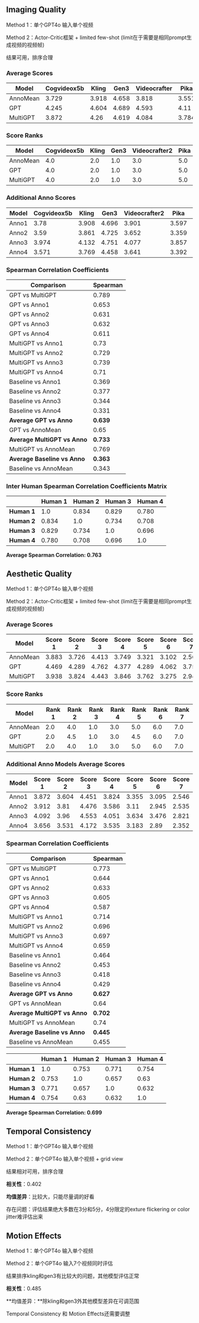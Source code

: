 ## Imaging Quality

Method 1：单个GPT4o 输入单个视频

Method 2：Actor-Critic框架 + limited few-shot (limit在于需要是相同prompt生成视频的视频帧)

结果可用，排序合理

### Average Scores

| Model    | Cogvideox5b | Kling | Gen3  | Videocrafter | Pika  | Show1 | Lavie |
| -------- | ----------- | ----- | ----- | ------------ | ----- | ----- | ----- |
| AnnoMean | 3.729       | 3.918 | 4.658 | 3.818        | 3.551 | 2.998 | 2.54  |
| GPT      | 4.245       | 4.604 | 4.689 | 4.593        | 4.11  | 3.908 | 3.623 |
| MultiGPT | 3.872       | 4.26  | 4.619 | 4.084        | 3.784 | 3.3   | 3.007 |

### Score Ranks

| Model    | Cogvideox5b | Kling | Gen3 | Videocrafter2 | Pika | Show1 | Lavie |
| -------- | ----------- | ----- | ---- | ------------- | ---- | ----- | ----- |
| AnnoMean | 4.0         | 2.0   | 1.0  | 3.0           | 5.0  | 6.0   | 7.0   |
| GPT      | 4.0         | 2.0   | 1.0  | 3.0           | 5.0  | 6.0   | 7.0   |
| MultiGPT | 4.0         | 2.0   | 1.0  | 3.0           | 5.0  | 6.0   | 7.0   |

### Additional Anno Scores

| Model | Cogvideox5b | Kling | Gen3  | Videocrafter2 | Pika  | Show1 | Lavie |
| ----- | ----------- | ----- | ----- | ------------- | ----- | ----- | ----- |
| Anno1 | 3.78        | 3.908 | 4.696 | 3.901         | 3.597 | 3.004 | 2.505 |
| Anno2 | 3.59        | 3.861 | 4.725 | 3.652         | 3.359 | 2.773 | 2.451 |
| Anno3 | 3.974       | 4.132 | 4.751 | 4.077         | 3.857 | 3.293 | 2.777 |
| Anno4 | 3.571       | 3.769 | 4.458 | 3.641         | 3.392 | 2.923 | 2.429 |

### Spearman Correlation Coefficients

| Comparison                   | Spearman  |
| ---------------------------- | --------- |
| GPT vs MultiGPT              | 0.789     |
| GPT vs Anno1                 | 0.653     |
| GPT vs Anno2                 | 0.631     |
| GPT vs Anno3                 | 0.632     |
| GPT vs Anno4                 | 0.611     |
| MultiGPT vs Anno1            | 0.73      |
| MultiGPT vs Anno2            | 0.729     |
| MultiGPT vs Anno3            | 0.739     |
| MultiGPT vs Anno4            | 0.71      |
| Baseline vs Anno1            | 0.369     |
| Baseline vs Anno2            | 0.377     |
| Baseline vs Anno3            | 0.344     |
| Baseline vs Anno4            | 0.331     |
| **Average GPT vs Anno**      | **0.639** |
| GPT vs AnnoMean              | 0.65      |
| **Average MultiGPT vs Anno** | **0.733** |
| MultiGPT vs AnnoMean         | 0.769     |
| **Average Baseline vs Anno** | **0.363** |
| Baseline vs AnnoMean         | 0.343     |

### Inter Human Spearman Correlation Coefficients Matrix

|             | Human 1 | Human 2 | Human 3 | Human 4 |
| ----------- | ------- | ------- | ------- | ------- |
| **Human 1** | 1.0     | 0.834   | 0.829   | 0.780   |
| **Human 2** | 0.834   | 1.0     | 0.734   | 0.708   |
| **Human 3** | 0.829   | 0.734   | 1.0     | 0.696   |
| **Human 4** | 0.780   | 0.708   | 0.696   | 1.0     |

**Average Spearman Correlation: 0.763**

## Aesthetic Quality

Method 1：单个GPT4o 输入单个视频

Method 2：Actor-Critic框架 + limited few-shot (limit在于需要是相同prompt生成视频的视频帧)

### Average Scores

| Model    | Score 1 | Score 2 | Score 3 | Score 4 | Score 5 | Score 6 | Score 7 |
| -------- | ------- | ------- | ------- | ------- | ------- | ------- | ------- |
| AnnoMean | 3.883   | 3.726   | 4.413   | 3.749   | 3.321   | 3.102   | 2.563   |
| GPT      | 4.469   | 4.289   | 4.762   | 4.377   | 4.289   | 4.062   | 3.755   |
| MultiGPT | 3.938   | 3.824   | 4.443   | 3.846   | 3.762   | 3.275   | 2.941   |

### Score Ranks

| Model    | Rank 1 | Rank 2 | Rank 3 | Rank 4 | Rank 5 | Rank 6 | Rank 7 |
| -------- | ------ | ------ | ------ | ------ | ------ | ------ | ------ |
| AnnoMean | 2.0    | 4.0    | 1.0    | 3.0    | 5.0    | 6.0    | 7.0    |
| GPT      | 2.0    | 4.5    | 1.0    | 3.0    | 4.5    | 6.0    | 7.0    |
| MultiGPT | 2.0    | 4.0    | 1.0    | 3.0    | 5.0    | 6.0    | 7.0    |

### Additional Anno Models Average Scores

| Model | Score 1 | Score 2 | Score 3 | Score 4 | Score 5 | Score 6 | Score 7 |
| ----- | ------- | ------- | ------- | ------- | ------- | ------- | ------- |
| Anno1 | 3.872   | 3.604   | 4.451   | 3.824   | 3.355   | 3.095   | 2.546   |
| Anno2 | 3.912   | 3.81    | 4.476   | 3.586   | 3.11    | 2.945   | 2.535   |
| Anno3 | 4.092   | 3.96    | 4.553   | 4.051   | 3.634   | 3.476   | 2.821   |
| Anno4 | 3.656   | 3.531   | 4.172   | 3.535   | 3.183   | 2.89    | 2.352   |

### Spearman Correlation Coefficients

| Comparison                   | Spearman  |
| ---------------------------- | --------- |
| GPT vs MultiGPT              | 0.773     |
| GPT vs Anno1                 | 0.644     |
| GPT vs Anno2                 | 0.633     |
| GPT vs Anno3                 | 0.605     |
| GPT vs Anno4                 | 0.587     |
| MultiGPT vs Anno1            | 0.714     |
| MultiGPT vs Anno2            | 0.696     |
| MultiGPT vs Anno3            | 0.697     |
| MultiGPT vs Anno4            | 0.659     |
| Baseline vs Anno1            | 0.464     |
| Baseline vs Anno2            | 0.453     |
| Baseline vs Anno3            | 0.418     |
| Baseline vs Anno4            | 0.429     |
| **Average GPT vs Anno**      | **0.627** |
| GPT vs AnnoMean              | 0.64      |
| **Average MultiGPT vs Anno** | **0.702** |
| MultiGPT vs AnnoMean         | 0.74      |
| **Average Baseline vs Anno** | **0.445** |
| Baseline vs AnnoMean         | 0.455     |

|             | Human 1 | Human 2 | Human 3 | Human 4 |
| ----------- | ------- | ------- | ------- | ------- |
| **Human 1** | 1.0     | 0.753   | 0.771   | 0.754   |
| **Human 2** | 0.753   | 1.0     | 0.657   | 0.63    |
| **Human 3** | 0.771   | 0.657   | 1.0     | 0.632   |
| **Human 4** | 0.754   | 0.63    | 0.632   | 1.0     |

**Average Spearman Correlation: 0.699**



## Temporal Consistency

Method 1：单个GPT4o 输入单个视频

Method 2：单个GPT4o 输入单个视频 + grid view

结果相对可用，排序合理

**相关性**：0.402

**均值差异**：比较大，只能尽量调的好看

存在问题：评估结果绝大多数在3分和5分，4分限定的exture flickering or color jitter难评估出来



## Motion Effects

Method 1：单个GPT4o 输入单个视频

Method 2：单个GPT4o 输入7个视频同时评估

结果排序kling和gen3有比较大的问题，其他模型评估正常

**相关性**：0.485

**均值差异：**除kling和gen3外其他模型差异在可调范围



Temporal Consistency 和 Motion Effects还需要调整